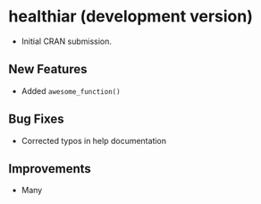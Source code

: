 # healthiar (development version)

* Initial CRAN submission.

## New Features
- Added `awesome_function()`

## Bug Fixes

* Corrected typos in help documentation

## Improvements

* Many
